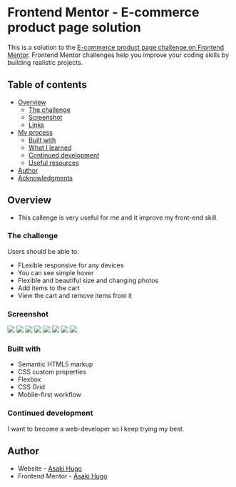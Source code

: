 # Frontend Mentor - E-commerce product page solution

This is a solution to the [E-commerce product page challenge on Frontend Mentor](https://www.frontendmentor.io/challenges/ecommerce-product-page-UPsZ9MJp6). Frontend Mentor challenges help you improve your coding skills by building realistic projects.

## Table of contents

- [Overview](#overview)
  - [The challenge](#the-challenge)
  - [Screenshot](#screenshot)
  - [Links](#links)
- [My process](#my-process)
  - [Built with](#built-with)
  - [What I learned](#what-i-learned)
  - [Continued development](#continued-development)
  - [Useful resources](#useful-resources)
- [Author](#author)
- [Acknowledgments](#acknowledgments)

## Overview

- This callenge is very useful for me and it improve my front-end skill.

### The challenge

Users should be able to:

- FLexible responsive for any devices
- You can see simple hover
- Flexible and beautiful size and changing photos
- Add items to the cart
- View the cart and remove items from it

### Screenshot

![](./screenshot/Screenshot%202023-05-03%20at%2018-22-54%20Frontend%20Mentor%20E-commerce%20product%20page.png)
![](./screenshot/Screenshot%202023-05-03%20at%2018-23-10%20Frontend%20Mentor%20E-commerce%20product%20page.png)
![](./screenshot//Screenshot%202023-05-03%20at%2018-23-22%20Frontend%20Mentor%20E-commerce%20product%20page.png)
![](./screenshot/Screenshot%202023-05-03%20at%2018-23-37%20Frontend%20Mentor%20E-commerce%20product%20page.png)
![](./screenshot/Screenshot%202023-05-03%20at%2018-24-01%20Frontend%20Mentor%20E-commerce%20product%20page.png)
![](./screenshot/Screenshot%202023-05-03%20at%2018-24-14%20Frontend%20Mentor%20E-commerce%20product%20page.png)
![](./screenshot/Screenshot%202023-05-03%20at%2018-24-26%20Frontend%20Mentor%20E-commerce%20product%20page.png)
![](./screenshot/Screenshot%202023-05-03%20at%2018-24-41%20Frontend%20Mentor%20E-commerce%20product%20page.png)


### Built with

- Semantic HTML5 markup
- CSS custom properties
- Flexbox
- CSS Grid
- Mobile-first workflow

### Continued development

I want to become a web-developer so I keep trying my best.

## Author

- Website - [Asaki Hugo](https://github.com/AsakiHugo?tab=repositories)
- Frontend Mentor - [Asaki Hugo](https://www.frontendmentor.io/profile/AsakiHugo)